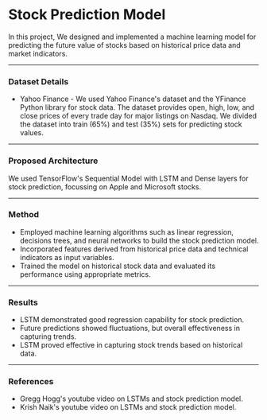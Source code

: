 # Stock Prediction Model #
In this project, We designed and implemented a machine learning model for predicting the future value of stocks based on historical price data and market indicators. 
- - - -

### Dataset Details ###
- Yahoo Finance - We used Yahoo Finance's dataset and the YFinance Python library for stock data. The dataset provides open, high, low, and close prices of every trade day for major listings on Nasdaq. We divided the dataset into train (65%) and test (35%) sets for predicting stock values.
- - - -

### Proposed Architecture ###
We used TensorFlow's Sequential Model with LSTM and Dense layers for stock prediction, focussing on Apple and Microsoft stocks.
- - - -

### Method ###
- Employed machine learning algorithms such as linear regression, decisions trees, and neural networks to build the stock prediction model. 
- Incorporated features derived from historical price data and technical indicators as input variables.
- Trained the model on historical stock data and evaluated its performance using appropriate metrics. 
- - - -

### Results ###
- LSTM demonstrated good regression capability for stock prediction.
- Future predictions showed fluctuations, but overall effectiveness in capturing trends.
- LSTM proved effective in capturing stock trends based on historical data.
- - - -

### References ###
- Gregg Hogg's youtube video on LSTMs and stock prediction model.
- Krish Naik's youtube video on LSTMs and stock prediction model.





